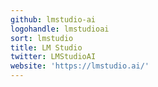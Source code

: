 ```yaml
---
github: lmstudio-ai
logohandle: lmstudioai
sort: lmstudio
title: LM Studio
twitter: LMStudioAI
website: 'https://lmstudio.ai/'
---
```


